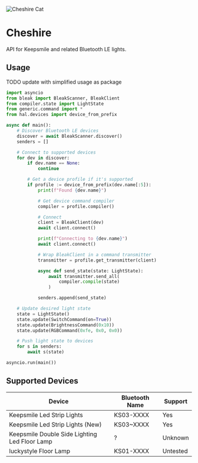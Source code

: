 ![Cheshire Cat](./docs/assets/img/cheshire.png)
# Cheshire

API for Keepsmile and related Bluetooth LE lights.


## Usage

TODO update with simplified usage as package

```python
import asyncio
from bleak import BleakScanner, BleakClient
from compiler.state import LightState
from generic.command import *
from hal.devices import device_from_prefix

async def main():
    # Discover Bluetooth LE devices
    discover = await BleakScanner.discover()
    senders = []

    # Connect to supported devices
    for dev in discover:
        if dev.name == None:
            continue

        # Get a device profile if it's supported
        if profile := device_from_prefix(dev.name[:5]):
            print(f"Found {dev.name}")

            # Get device command compiler
            compiler = profile.compiler()

            # Connect
            client = BleakClient(dev)
            await client.connect()

            print(f"Connecting to {dev.name}")
            await client.connect()

            # Wrap BleakClient in a command transmitter
            transmitter = profile.get_transmitter(client)

            async def send_state(state: LightState):
                await transmitter.send_all(
                    compiler.compile(state)
                )

            senders.append(send_state)

    # Update desired light state
    state = LightState()
    state.update(SwitchCommand(on=True))
    state.update(BrightnessCommand(0x10))
    state.update(RGBCommand(0xfe, 0x0, 0x0))

    # Push light state to devices
    for s in senders:
        await s(state)

asyncio.run(main())
```

## Supported Devices
| Device | Bluetooth Name | Support |
|-|-|-|
| Keepsmile Led Strip Lights | KS03-XXXX | Yes |
| Keepsmile Led Strip Lights (New) | KS03~XXXX | Yes |
| Keepsmile Double Side Lighting Led Floor Lamp | ? | Unknown |
| luckystyle Floor Lamp | KS01-XXXX | Untested |